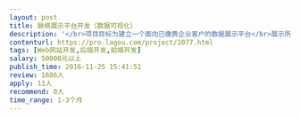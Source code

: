 ```yaml
---                
layout: post       
title: 脉络展示平台开发（数据可视化）           
description: '</br>项目目标为建立一个面向已缴费企业客户的数据展示平台</br>展示所需数据及数据关系由甲方提供，为MySQL</br>需使用Cytoscape.js，Javascript, PHP, Python,可能用到H5</br>展示内容为数据分析结果，包括二维象限图，人际关系图，蜘蛛图等，约5-7页面，已有图表样式</br></br>人员要求：</br>1、有数据类web页面的开发经验，不能只是静态文本或图片页面；</br>2、熟练使用Javascript，PHP，Python,，了解mysql，如有【Cytoscape.js开发经验优先】；</br>3、良好的沟通能力和契约精神。</br>4、良好的英语阅读能力（阅读Cytoscape.js开发文档）</br>5、优先考虑北京地区开发者</br>'     
contenturl: https://pro.lagou.com/project/1077.html      
tags: [Web网站开发,后端开发,前端开发]            
salary: 50000元以上          
publish_time: 2016-11-25 15:41:51         
review: 1686人                   
apply: 11人                   
recommend: 0人                   
time_range: 1-3个月              
---                 
```

